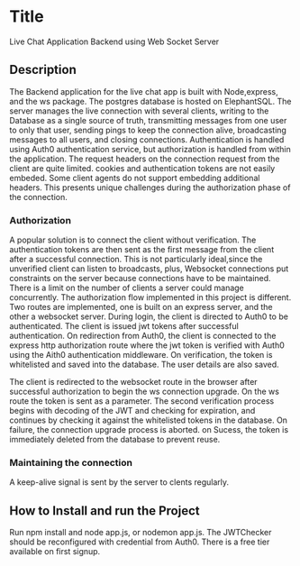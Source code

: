 # Title
 Live Chat Application Backend using Web Socket Server
 
## Description
The Backend application for the live chat app is built with Node,express, and the ws package.
The postgres database is hosted on ElephantSQL.
The server manages the live connection with several clients, writing to the Database as a single source of truth, transmitting messages from one user 
to only that user, sending pings to keep the connection alive, broadcasting messages to all users, and closing connections.
Authentication is handled using Auth0 authentication service, but authorization is handled from within the application.
The request headers on the connection request from the client are quite limited. cookies and authentication tokens are not easily embeded. 
Some client agents do not support embedding additional headers. This presents unique challenges during the authorization phase of the connection.

### Authorization
A popular solution is to connect the client without verification. The authentication tokens are then sent as the first message from the client after a successful
connection. This is not particularly ideal,since the unverified client can listen to broadcasts, plus, Websocket connections put constraints on the server because connections have to be maintained. There is a limit on the number of clients a server could manage concurrently.
The authorization flow implemented in this project is different.
Two routes are implemented, one is built on an express server, and the other a websocket server.
During login, the client is directed to Auth0 to be authenticated. The client is issued jwt tokens after successful authentication. On redirection from Auth0, the client is connected to the express http authorization route where the jwt token is verified with Auth0 using the Aith0 authentication middleware.
On verification, the token is whitelisted and saved into the database. The user details are also saved.

The client is redirected to the websocket route in the browser after successful authorization to begin the ws connection upgrade.
On the ws route the token is sent as a parameter. The second verification process begins with decoding of the JWT and checking for expiration, and continues by checking it against the whitelisted tokens in the database.
On failure, the connection upgrade process is aborted. on Sucess, the token is immediately deleted from the database to prevent reuse.

### Maintaining the connection
A keep-alive signal is sent by the server to clents regularly.


## How to Install and run the Project

Run npm install and node app.js, or nodemon app.js. The JWTChecker should be reconfigured with credential from Auth0. There is a free tier available on first signup.

